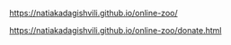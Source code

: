 https://natiakadagishvili.github.io/online-zoo/



https://natiakadagishvili.github.io/online-zoo/donate.html
